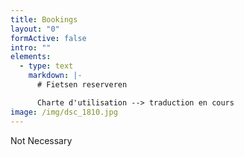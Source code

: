 ```yaml
---
title: Bookings
layout: "0"
formActive: false
intro: ""
elements:
  - type: text
    markdown: |-
      # Fietsen reserveren

      Charte d'utilisation --> traduction en cours
image: /img/dsc_1810.jpg
---
```

Not Necessary
